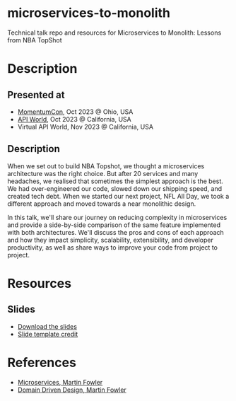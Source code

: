 # microservices-to-monolith
Technical talk repo and resources for Microservices to Monolith: Lessons from NBA TopShot

# Description 
## Presented at
- [MomentumCon](https://momentumdevcon.com), Oct 2023 @ Ohio, USA
- [API World](https://apiworld.co/conference), Oct 2023 @ California, USA
- Virtual API World, Nov 2023 @ California, USA
 
## Description
When we set out to build NBA Topshot, we thought a microservices architecture was the right choice. But after 20 services and many headaches, we realised that sometimes the simplest approach is the best. We had over-engineered our code, slowed down our shipping speed, and created tech debt. When we started our next project, NFL All Day, we took a different approach and moved towards a near monolithic design. 

In this talk, we'll share our journey on reducing complexity in microservices and provide a side-by-side comparison of the same feature implemented with both architectures. We'll discuss the pros and cons of each approach and how they impact simplicity, scalability, extensibility, and developer productivity, as well as share ways to improve your code from project to project.

# Resources
## Slides
- [Download the slides](./2023_10_momentum_microservices_to_monolith.pdf)
- [Slide template credit](https://slidesgo.com/theme/website-migration-project-proposal#position-14)

# References
- [Microservices, Martin Fowler](https://martinfowler.com/articles/microservices.html)
- [Domain Driven Design, Martin Fowler](https://martinfowler.com/bliki/DomainDrivenDesign.html)

